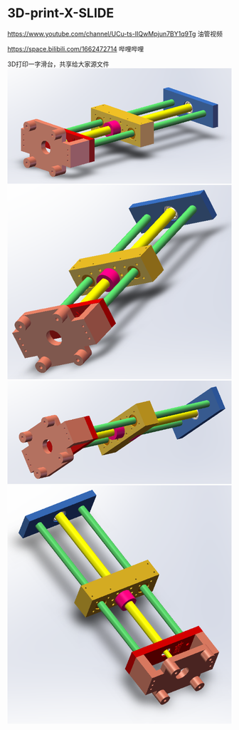 # 3D-print-X-SLIDE

https://www.youtube.com/channel/UCu-ts-IIQwMpjun7BY1q9Tg  油管视频

https://space.bilibili.com/1662472714 哔哩哔哩

3D打印一字滑台，共享给大家源文件
![image](https://github.com/ai-evan/3D-print-X-SLIDE/blob/main/%E8%A3%85%E9%85%8D%E4%BD%93.png)
![image](https://github.com/ai-evan/3D-print-X-SLIDE/blob/main/%E8%A3%85%E9%85%8D%E4%BD%932.png)
![image](https://github.com/ai-evan/3D-print-X-SLIDE/blob/main/%E8%A3%85%E9%85%8D%E4%BD%933.png)
![image](https://github.com/ai-evan/3D-print-X-SLIDE/blob/main/%E8%A3%85%E9%85%8D%E4%BD%934.png)
